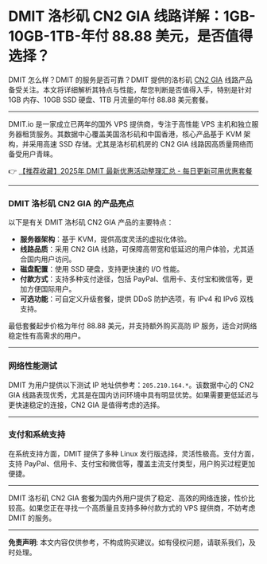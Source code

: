 # DMIT 洛杉矶 CN2 GIA 线路详解：1GB-10GB-1TB-年付 88.88 美元，是否值得选择？

DMIT 怎么样？DMIT 的服务是否可靠？DMIT 提供的洛杉矶 [CN2 GIA](https://bit.ly/dmit_coupon) 线路产品备受关注。本文将详细解析其特点与性能，帮您判断是否值得入手，特别是针对 1GB 内存、10GB SSD 硬盘、1TB 月流量的年付 88.88 美元套餐。

---

DMIT.io 是一家成立已两年的国外 VPS 提供商，专注于高性能 VPS 主机和独立服务器租赁服务。其数据中心覆盖美国洛杉矶和中国香港，核心产品基于 KVM 架构，并采用高速 SSD 存储。尤其是洛杉矶机房的 CN2 GIA 线路因高质量网络而备受用户青睐。

👉 [【推荐收藏】2025年 DMIT 最新优惠活动整理汇总 - 每日更新可用优惠套餐](https://bit.ly/dmit_coupon)

---

### DMIT 洛杉矶 CN2 GIA 的产品亮点

以下是有关 DMIT 洛杉矶 CN2 GIA 产品的主要特点：

- **服务器架构**：基于 KVM，提供高度灵活的虚拟化体验。
- **线路品质**：采用 CN2 GIA 线路，可保障高带宽和低延迟的用户体验，尤其适合国内用户访问。
- **磁盘配置**：使用 SSD 硬盘，支持更快速的 I/O 性能。
- **付款方式**：支持多种支付途径，包括 PayPal、信用卡、支付宝和微信等，更加方便国际用户。
- **可选功能**：可自定义升级套餐，提供 DDoS 防护选项，有 IPv4 和 IPv6 双栈支持。

最低套餐起步价格为年付 88.88 美元，并支持额外购买高防 IP 服务，适合对网络稳定性有高需求的用户。

---

### 网络性能测试

DMIT 为用户提供以下测试 IP 地址供参考：`205.210.164.*`。该数据中心的 CN2 GIA 线路表现优秀，尤其是在国内访问环境中具有明显优势。如果需要更低延迟与更快速稳定的连接，CN2 GIA 是值得考虑的选择。

---

### 支付和系统支持

在系统支持方面，DMIT 提供了多种 Linux 发行版选择，灵活性极高。支付方面，支持 PayPal、信用卡、支付宝和微信等，覆盖主流支付类型，用户购买过程更加便捷。

---

DMIT 洛杉矶 CN2 GIA 套餐为国内外用户提供了稳定、高效的网络连接，性价比较高。如果您正在寻找一个高质量且支持多种付款方式的 VPS 提供商，不妨考虑 DMIT 的服务。

---
**免责声明**: 本文内容仅供参考，不构成购买建议。如有侵权问题，请联系我们，及时处理。